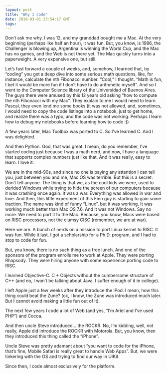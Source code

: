 ```yaml
---
layout: post
title: "Why I Code"
date: 2018-03-01 23:54:17 GMT
tags: 
---
```


Don’t ask me why. I was 12, and my granddad bought me a Mac. At the very beginning (perhaps like half an hour), it was fun. But, you know, is 1986, the Challenger is blowing up, Argentina is winning the World Cup, and the Mac has no games, and the Web is not there yet. The Mac quickly turns into a paperweight. A very expensive one, but still. 

Let’s fast forward a couple of weeks, and, somehow, I learned that, by “coding” you get a deep dive into some serious math questions, like, for instance, calculate the nth Fibonacci number. “Cool,” I thought. “Math is fun, I bet it would be more fun if I don’t have to do arithmetic myself”. And so I went to the Computer Science library of the Universidad of Buenos Aires.   The guys there were amused by this 12 years old asking “how to compute the nth Fibonacci with my Mac”. They explain to me I would need to learn Pascal, they even lend me some books (it was not allowed, and, sometimes, I would need to copy the code listings into a notebook, just to get home, and realize there was a typo, and the code was not working. Perhaps I learn how to debug my notebooks before learning how to code :))

A few years later, Mac Toolbox was ported to C. So I’ve learned C. And I was delighted. 

And then Python. God, that was great. I mean, do you remember, I’ve started coding just because I was a math nerd, and now, I have a language that supports complex numbers just like that. And it was really, easy to learn. I love it. 

We are in the mid-90s, and since no one is paying any attention I can tell you, just between you and me, Mac OS was terrible. But this is a secret. Don’t tell anyone. The thing is that we, as the cool kids we were, used to derided Windows while trying to hide the screen of our computers because it was crashing once again. It was a war. Everything was allowed in war and love. And then, this little experiment of this Finn guy is starting to gain some traction. The name was kind of funny “Linux”, but it was working. It was working much better than Mac OS 7.6. And it was not Windows. Say no more. We need to port it to the Mac. Because, you know, Macs were based on RISC processors, not the clumsy CISC (remember, we are at war). 

Here we are. A bunch of nerds on a mission to port Linux kernel to RISC. It was fun. While it last. I got a scholarship for a Ph.D. program, and I had to stop to code for fun. 

But, you know, there is no such thing as a free lunch. And one of the sponsors of the program enrolls me to work at Apple. They were porting Rhapsody. They were hiring anyone with some experience porting code to RISC. 

I learned Objective-C. C + Objects without the cumbersome structure of C++ (and no, I won’t be talking about Java. I suffer enough of it in college). 

I left Apple just a few weeks after they introduce the iPod. I mean, how this thing could beat the Zune? (ok, I know, the Zune was introduced much later. But I cannot avoid making a little fun out of it). 

The next few years I code a lot of Web (and yes, “I’m Ariel and I’ve used PHP”) and Cocoa. 

And then uncle Steve introduced… the ROCKR. No, I’m kidding, well, not really, Apple did introduce the ROCKR with Motorola. But, you know, then they introduced this thing called the “iPhone”. 

Uncle Steve was pretty adamant about “you want to code for the iPhone, that’s fine, Mobile Safari is really great to handle Web Apps”. But, we were tinkering with the OS and trying to find our way in UIKit. 

Since then, I code almost exclusively for the platform. 